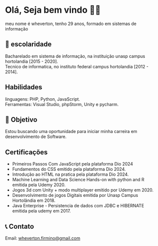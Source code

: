  # Olá, Seja bem vindo 🖐🏽 #
meu nome é wheverton, tenho 29 anos, formado em sistemas de informação

## 📖 escolaridade ##
Bacharelado em sistema de informação, na instituição unasp campus hortolandia [2015 - 2020].  
Tecnico de informatica, no instituto federal campus hortolandia [2012 - 2014].

## Habilidades ##
linguagens: PHP, Python, JavaScript.  
Ferramentas: Visual Studio, phpStorm, Unity e pycharm.

## 🎯 Objetivo ##
Estou buscando uma oportunidade para iniciar minha carreira em desenvolvimento de Software.

## Certificações ##
* Primeiros Passos Com JavaScript pela plataforma Dio 2024 
* Fundamentos do CSS emitido pela plataforma Dio 2024.
* Introdução ao HTML na pratica pela plataforma Dio 2024.
* Machine Learning and Data Science Hands-on with python and R emitida pela Udemy 2020.
* Jogos 3d com Unity + modo multiplayer emitido por Udemy em 2020.
* Desenvolvimento de jogos Digitais emitida por Unasp Campus Hortolândia em 2018.
* Java Enterprise - Persistencia de dados com JDBC e HIBERNATE emitida pela udemy em 2017.

## 📞 Contato ##
Email: wheverton.firmino@gmail.com


